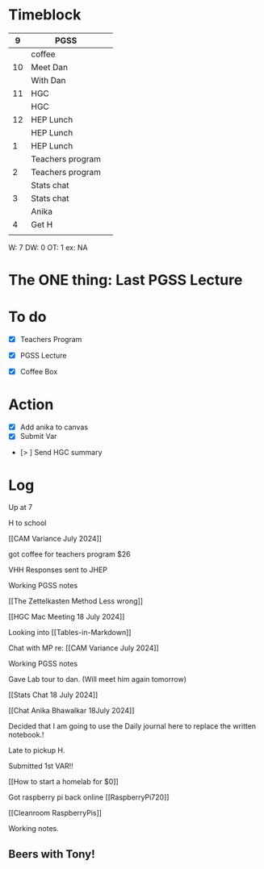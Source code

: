 # Timeblock

| 9   | PGSS             |     |
| --- | ---------------- | --- |
|     | coffee           |     |
| 10  | Meet Dan         |     |
|     | With Dan         |     |
| 11  | HGC              |     |
|     | HGC              |     |
| 12  | HEP Lunch        |     |
|     | HEP Lunch        |     |
| 1   | HEP Lunch        |     |
|     | Teachers program |     |
| 2   | Teachers program |     |
|     | Stats chat       |     |
| 3   | Stats chat       |     |
|     | Anika            |     |
| 4   | Get H            |     |
|     |                  |     |

W: 7 
DW: 0
OT:  1
ex: NA

# The ONE thing:  Last PGSS Lecture

# To do
 - [x] Teachers Program 
 - [x] PGSS Lecture
 - [x]  Coffee Box
 
 

# Action
 - [x] Add anika to canvas
 - [x] Submit Var
 - [> ] Send HGC summary
 



# Log

Up at 7

H to school

[[CAM Variance July 2024]]

got coffee for teachers program $26

VHH Responses sent to JHEP

Working PGSS notes

[[The Zettelkasten Method Less wrong]]


[[HGC Mac Meeting 18 July 2024]]


Looking into [[Tables-in-Markdown]]

Chat with MP re: [[CAM Variance July 2024]]

Working PGSS notes

Gave Lab tour to dan. 
  (Will meet him again tomorrow)


[[Stats Chat 18 July 2024]]

[[Chat Anika Bhawalkar 18July 2024]]

Decided that I am going to use the Daily journal here to replace the written notebook.!

Late to pickup H.

Submitted 1st VAR!!

[[How to start a homelab for $0]]

Got raspberry pi back online
[[RaspberryPi720]]


[[Cleanroom RaspberryPis]]

Working notes.
## Beers with Tony! ##


